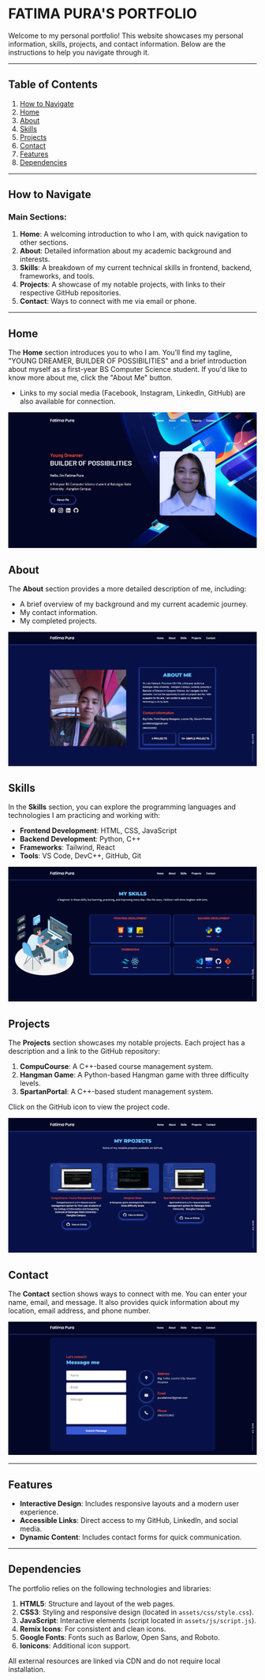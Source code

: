 # FATIMA PURA'S PORTFOLIO

Welcome to my personal portfolio! This website showcases my personal information, skills, projects, and contact information. Below are the instructions to help you navigate through it.

---

## Table of Contents

1. [How to Navigate](#how-to-navigate)
2. [Home](#home)
3. [About](#about)
4. [Skills](#skills)
5. [Projects](#projects)
6. [Contact](#contact)
7. [Features](#features)
8. [Dependencies](#dependencies)

---

## How to Navigate

### Main Sections:

1. **Home**: A welcoming introduction to who I am, with quick navigation to other sections.
2. **About**: Detailed information about my academic background and interests.
3. **Skills**: A breakdown of my current technical skills in frontend, backend, frameworks, and tools.
4. **Projects**: A showcase of my notable projects, with links to their respective GitHub repositories.
5. **Contact**: Ways to connect with me via email or phone.

---

## Home
The **Home** section introduces you to who I am. You’ll find my tagline, "YOUNG DREAMER, BUILDER OF POSSIBILITIES" and a brief introduction about myself as a first-year BS Computer Science student. If you'd like to know more about me, click the "About Me" button.

- Links to my social media (Facebook, Instagram, LinkedIn, GitHub) are also available for connection.

![Portfolio Screenshot](readme-images/home-page.png)

## About
The **About** section provides a more detailed description of me, including:
- A brief overview of my background and my current academic journey.
- My contact information.
- My completed projects.

![Portfolio Screenshot](readme-images/about-page.png)

## Skills
In the **Skills** section, you can explore the programming languages and technologies I am practicing and working with:
- **Frontend Development**: HTML, CSS, JavaScript
- **Backend Development**: Python, C++
- **Frameworks**: Tailwind, React
- **Tools**: VS Code, DevC++, GitHub, Git

![Portfolio Screenshot](readme-images/skills-page.png)

## Projects
The **Projects** section showcases my notable projects. Each project has a description and a link to the GitHub repository:
1. **CompuCourse**: A C++-based course management system.
2. **Hangman Game**: A Python-based Hangman game with three difficulty levels.
3. **SpartanPortal**: A C++-based student management system.

Click on the GitHub icon to view the project code.

![Portfolio Screenshot](readme-images/projects-page.png)

## Contact
The **Contact** section shows ways to connect with me. You can enter your name, email, and message. It also provides quick information about my location, email address, and phone number.

![Portfolio Screenshot](readme-images/contact-page.png)

---

## Features

- **Interactive Design**: Includes responsive layouts and a modern user experience.
- **Accessible Links**: Direct access to my GitHub, LinkedIn, and social media.
- **Dynamic Content**: Includes contact forms for quick communication.

---

## Dependencies

The portfolio relies on the following technologies and libraries:

1. **HTML5**: Structure and layout of the web pages.
2. **CSS3**: Styling and responsive design (located in `assets/css/style.css`).
3. **JavaScript**: Interactive elements (script located in `assets/js/script.js`).
4. **Remix Icons**: For consistent and clean icons.
5. **Google Fonts**: Fonts such as Barlow, Open Sans, and Roboto.
6. **Ionicons**: Additional icon support.

All external resources are linked via CDN and do not require local installation.

